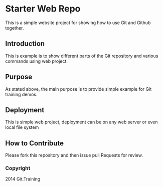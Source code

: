 # Starter Web Repo

This is a simple website project for showing how to use Git and Github together.

## Introduction

This is example is to show different parts of the Git repository and various commands using web project.

## Purpose

As stated above, the main purpose is to provide simple example for Git training demos.

## Deployment

This is simple web project, deployment can be on any web server or even local file system

## How to Contribute

 Please fork this repository and then issue pull Requests for review.

### Copyright

2014 Git.Training